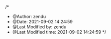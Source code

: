 /*
 * @Author: zendu 
 * @Date: 2021-09-02 14:24:59 
 * @Last Modified by:   zendu 
 * @Last Modified time: 2021-09-02 14:24:59 
 */
